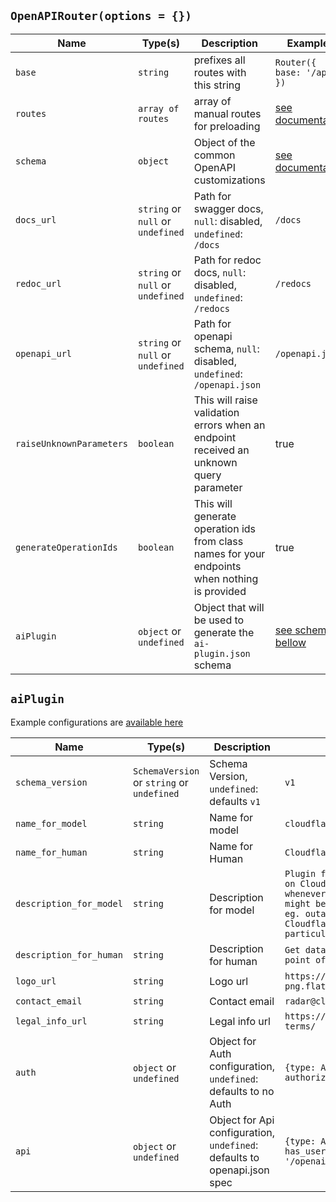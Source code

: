 ## `OpenAPIRouter(options = {})`

| Name                     | Type(s)                           | Description                                                                                   | Examples                                                                     |
| ------------------------ | --------------------------------- | --------------------------------------------------------------------------------------------- |------------------------------------------------------------------------------|
| `base`                   | `string`                          | prefixes all routes with this string                                                          | `Router({ base: '/api' })`                                                   |
| `routes`                 | `array of routes`                 | array of manual routes for preloading                                                         | [see documentation](https://itty.dev/itty-router/api#Router)   |
| `schema`                 | `object`                          | Object of the common OpenAPI customizations                                                   | [see documentation](../advanced-user-guide/openapi-schema-customizations.md) |
| `docs_url`               | `string` or `null` or `undefined` | Path for swagger docs, `null`: disabled, `undefined`: `/docs`                                 | `/docs`                                                                      |
| `redoc_url`              | `string` or `null` or `undefined` | Path for redoc docs, `null`: disabled, `undefined`: `/redocs`                                 | `/redocs`                                                                    |
| `openapi_url`            | `string` or `null` or `undefined` | Path for openapi schema, `null`: disabled, `undefined`: `/openapi.json`                       | `/openapi.json`                                                              |
| `raiseUnknownParameters` | `boolean`                         | This will raise validation errors when an endpoint received an unknown query parameter        | true                                                                         |
| `generateOperationIds`   | `boolean`                         | This will generate operation ids from class names for your endpoints when nothing is provided | true                                                                         |
| `aiPlugin`               | `object` or `undefined`           | Object that will be used to generate the `ai-plugin.json` schema                              | [see schema bellow](#aiplugin)                                               |

## `aiPlugin`

Example configurations are [available here](../advanced-user-guide/openai-plugin.md)

| Name                    | Type(s)                                    | Description                                                                           | Examples                                                                                                                                                                                                                   |
| ----------------------- | ------------------------------------------ | ------------------------------------------------------------------------------------- | -------------------------------------------------------------------------------------------------------------------------------------------------------------------------------------------------------------------------- |
| `schema_version`        | `SchemaVersion` or `string` or `undefined` | Schema Version, `undefined`: defaults `v1`                                            | `v1`                                                                                                                                                                                                                       |
| `name_for_model`        | `string`                                   | Name for model                                                                        | `cloudflare_radar`                                                                                                                                                                                                         |
| `name_for_human`        | `string`                                   | Name for Human                                                                        | `Cloudflare Radar API`                                                                                                                                                                                                     |
| `description_for_model` | `string`                                   | Description for model                                                                 | `Plugin for retrieving the data based on Cloudflare Radar's data. Use it whenever a user asks something that might be related to Internet usage, eg. outages, Internet traffic, or Cloudflare Radar's data in particular.` |
| `description_for_human` | `string`                                   | Description for human                                                                 | `Get data insights from Cloudflare's point of view.`                                                                                                                                                                       |
| `logo_url`              | `string`                                   | Logo url                                                                              | `https://cdn-icons-png.flaticon.com/512/5969/5969044.png`                                                                                                                                                                  |
| `contact_email`         | `string`                                   | Contact email                                                                         | `radar@cloudflare.com`                                                                                                                                                                                                     |
| `legal_info_url`        | `string`                                   | Legal info url                                                                        | `https://www.cloudflare.com/website-terms/`                                                                                                                                                                                |
| `auth`                  | `object` or `undefined`                    | Object for Auth configuration, `undefined`: defaults to no Auth                       | `{type: AuthType.USER_HTTP, authorization_type: 'bearer'}`                                                                                                                                                                 |
| `api`                   | `object` or `undefined`                    | Object for Api configuration, `undefined`: defaults to openapi.json spec              | `{type: APIType.OPENAPI, has_user_authentication: false, url: '/openai.json'}`                                                                                                                                             |

